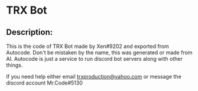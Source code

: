 # TRX Bot
## Description:
This is the code of TRX Bot made by Xen#9202 and exported from Autocode.
Don't be mistaken by the name, this was generated or made from AI. 
Autocode is just a service to run discord bot servers along with other things.

If you need help either email trxproduction@yahoo.com or message the discord account Mr.Code#5130